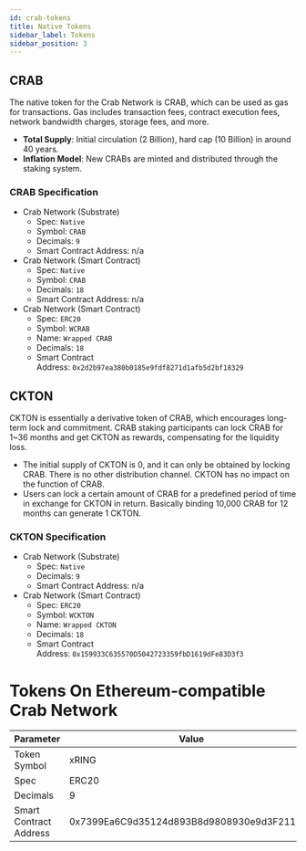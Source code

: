 ```yaml
---
id: crab-tokens
title: Native Tokens
sidebar_label: Tokens
sidebar_position: 3
---
```


## CRAB

The native token for the Crab Network is CRAB, which can be used as gas for transactions. Gas  includes transaction fees, contract execution fees, network bandwidth charges, storage fees, and more.

- **Total Supply**: Initial circulation (2 Billion), hard cap (10 Billion) in around 40 years.
- **Inflation Model**: New CRABs are minted and distributed through the staking system.

### CRAB Specification

- Crab Network (Substrate)
    - Spec: `Native`
    - Symbol: `CRAB`
    - Decimals: `9`
    - Smart Contract Address: n/a
- Crab Network (Smart Contract)
    - Spec: `Native`
    - Symbol: `CRAB`
    - Decimals: `18`
    - Smart Contract Address: n/a
- Crab Network (Smart Contract)
    - Spec: `ERC20`
    - Symbol: `WCRAB`
    - Name: `Wrapped CRAB`
    - Decimals: `18`
    - Smart Contract Address: `0x2d2b97ea380b0185e9fdf8271d1afb5d2bf18329`

## CKTON

CKTON is essentially a derivative token of CRAB, which encourages long-term lock and commitment. CRAB staking participants can lock CRAB for 1~36 months and get CKTON as rewards, compensating for the liquidity loss.

- The initial supply of CKTON is 0, and it can only be obtained by locking CRAB. There is no other distribution channel. CKTON has no impact on the function of CRAB.
- Users can lock a certain amount of CRAB for a predefined period of time in exchange for CKTON in return. Basically binding 10,000 CRAB for 12 months can generate 1 CKTON.

### CKTON Specification

- Crab Network (Substrate)
    - Spec: `Native`
    - Decimals: `9`
    - Smart Contract Address: n/a
- Crab Network (Smart Contract)
    - Spec: `ERC20`
    - Symbol: `WCKTON`
    - Name: `Wrapped CKTON`
    - Decimals: `18`
    - Smart Contract Address: `0x159933C635570D5042723359fbD1619dFe83D3f3`

# Tokens On Ethereum-compatible Crab Network

|Parameter |Value |
| --- | --- |
| Token Symbol | xRING |
| Spec| ERC20 |
| Decimals | 9 |
|Smart Contract Address | 0x7399Ea6C9d35124d893B8d9808930e9d3F211501 |